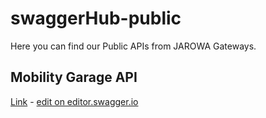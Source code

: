 # swaggerHub-public

Here you can find our Public APIs from JAROWA Gateways.

## Mobility Garage API

[Link](./gateway-mobility-garage.json) - [edit on editor.swagger.io](https://editor.swagger.io/?url=https://raw.githubusercontent.com/enable-jarowa/swaggerHub-public/master/gateway-mobility-garage.json)
